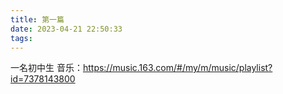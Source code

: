 ```yaml
---
title: 第一篇
date: 2023-04-21 22:50:33
tags:
---
```

一名初中生
音乐：https://music.163.com/#/my/m/music/playlist?id=7378143800